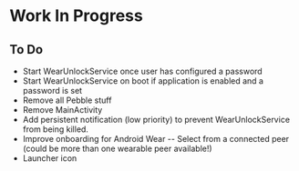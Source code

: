 # Work In Progress

## To Do
- Start WearUnlockService once user has configured a password
- Start WearUnlockService on boot if application is enabled and a password is set
- Remove all Pebble stuff
- Remove MainActivity
- Add persistent notification (low priority) to prevent WearUnlockService from being killed.
- Improve onboarding for Android Wear
-- Select from a connected peer (could be more than one wearable peer available!)
- Launcher icon
